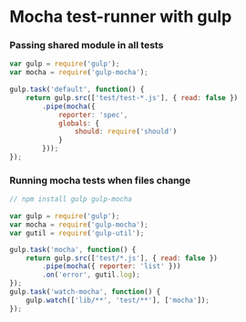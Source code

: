 # Mocha test-runner with gulp

### Passing shared module in all tests

```js
var gulp = require('gulp');
var mocha = require('gulp-mocha');
 
gulp.task('default', function() {
    return gulp.src(['test/test-*.js'], { read: false })
        .pipe(mocha({
            reporter: 'spec',
            globals: {
                should: require('should')
            }
        }));
});
```

### Running mocha tests when files change

```js
// npm install gulp gulp-mocha
 
var gulp = require('gulp');
var mocha = require('gulp-mocha');
var gutil = require('gulp-util');

gulp.task('mocha', function() {
    return gulp.src(['test/*.js'], { read: false })
        .pipe(mocha({ reporter: 'list' }))
        .on('error', gutil.log);
});
gulp.task('watch-mocha', function() {
    gulp.watch(['lib/**', 'test/**'], ['mocha']);
});
```